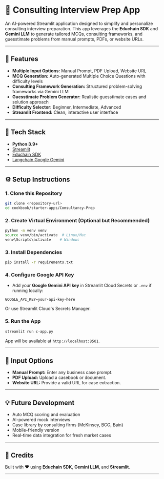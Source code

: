 # 🧩 Consulting Interview Prep App

An AI-powered Streamlit application designed to simplify and personalize consulting interview preparation. This app leverages the **Educhain SDK** and **Gemini LLM** to generate tailored MCQs, consulting frameworks, and guesstimate problems from manual prompts, PDFs, or website URLs.

---

## 🚀 Features

* **Multiple Input Options:** Manual Prompt, PDF Upload, Website URL
* **MCQ Generation:** Auto-generated Multiple Choice Questions with difficulty levels
* **Consulting Framework Generation:** Structured problem-solving frameworks via Gemini LLM
* **Guesstimate Problem Generator:** Realistic guesstimate cases and solution approach
* **Difficulty Selector:** Beginner, Intermediate, Advanced
* **Streamlit Frontend:** Clean, interactive user interface

---

## 🔧 Tech Stack

* **Python 3.9+**
* [Streamlit](https://streamlit.io/)
* [Educhain SDK](https://pypi.org/project/educhain/)
* [Langchain Google Gemini](https://pypi.org/project/langchain-google-genai/)

---

## ⚙️ Setup Instructions

### 1. Clone this Repository

```bash
git clone <repository-url>
cd cookbook/starter-apps/Consultancy-Prep
```

### 2. Create Virtual Environment (Optional but Recommended)

```bash
python -m venv venv
source venv/bin/activate  # Linux/Mac
venv\Scripts\activate    # Windows
```

### 3. Install Dependencies

```bash
pip install -r requirements.txt
```

### 4. Configure Google API Key

* Add your **Google Gemini API key** in Streamlit Cloud Secrets or `.env` if running locally:

```
GOOGLE_API_KEY=your-api-key-here
```

Or use Streamlit Cloud's Secrets Manager.

### 5. Run the App

```bash
streamlit run c-app.py
```

App will be available at `http://localhost:8501`.

---

## 📄 Input Options

* **Manual Prompt:** Enter any business case prompt.
* **PDF Upload:** Upload a casebook or document.
* **Website URL:** Provide a valid URL for case extraction.

---

## 💡 Future Development

* Auto MCQ scoring and evaluation
* AI-powered mock interviews
* Case library by consulting firms (McKinsey, BCG, Bain)
* Mobile-friendly version
* Real-time data integration for fresh market cases

---

## 🤝 Credits

Built with ❤️ using **Educhain SDK**, **Gemini LLM**, and **Streamlit**.

---
